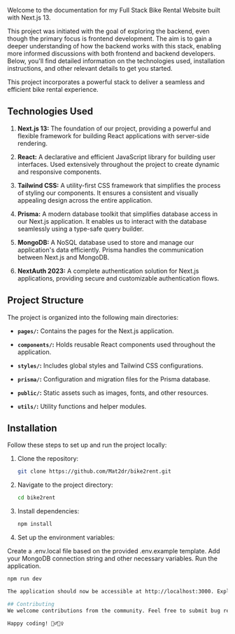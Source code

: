 Welcome to the documentation for my Full Stack Bike Rental Website built with Next.js 13. 

This project was initiated with the goal of exploring the backend, even though the primary focus is frontend development. The aim is to gain a deeper understanding of how the backend works with this stack, enabling more informed discussions with both frontend and backend developers. Below, you'll find detailed information on the technologies used, installation instructions, and other relevant details to get you started.

This project incorporates a powerful stack to deliver a seamless and efficient bike rental experience.

## Technologies Used

1. **Next.js 13:** The foundation of our project, providing a powerful and flexible framework for building React applications with server-side rendering.

2. **React:** A declarative and efficient JavaScript library for building user interfaces. Used extensively throughout the project to create dynamic and responsive components.

3. **Tailwind CSS:** A utility-first CSS framework that simplifies the process of styling our components. It ensures a consistent and visually appealing design across the entire application.

4. **Prisma:** A modern database toolkit that simplifies database access in our Next.js application. It enables us to interact with the database seamlessly using a type-safe query builder.

5. **MongoDB:** A NoSQL database used to store and manage our application's data efficiently. Prisma handles the communication between Next.js and MongoDB.

6. **NextAuth 2023:** A complete authentication solution for Next.js applications, providing secure and customizable authentication flows.

## Project Structure

The project is organized into the following main directories:

- **`pages/`:** Contains the pages for the Next.js application.

- **`components/`:** Holds reusable React components used throughout the application.

- **`styles/`:** Includes global styles and Tailwind CSS configurations.

- **`prisma/`:** Configuration and migration files for the Prisma database.

- **`public/`:** Static assets such as images, fonts, and other resources.

- **`utils/`:** Utility functions and helper modules.

## Installation

Follow these steps to set up and run the project locally:

1. Clone the repository:

   ```bash
   git clone https://github.com/Mat2dr/bike2rent.git

2. Navigate to the project directory:

   ```bash
   cd bike2rent
   
3. Install dependencies:

    ```bash
   npm install

4. Set up the environment variables:

Create a .env.local file based on the provided .env.example template.
Add your MongoDB connection string and other necessary variables.
Run the application.

   ```bash
   npm run dev

The application should now be accessible at http://localhost:3000. Explore the various features and functionalities provided by this webapp Website!

## Contributing
We welcome contributions from the community. Feel free to submit bug reports, feature requests, or pull requests..

Happy coding! 🚴‍♂️🚴‍♀️
